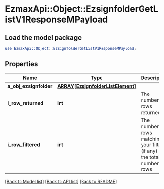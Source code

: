 # EzmaxApi::Object::EzsignfolderGetListV1ResponseMPayload

## Load the model package
```perl
use EzmaxApi::Object::EzsignfolderGetListV1ResponseMPayload;
```

## Properties
Name | Type | Description | Notes
------------ | ------------- | ------------- | -------------
**a_obj_ezsignfolder** | [**ARRAY[EzsignfolderListElement]**](EzsignfolderListElement.md) |  | 
**i_row_returned** | **int** | The number of rows returned | 
**i_row_filtered** | **int** | The number of rows matching your filters (if any) or the total number of rows | 

[[Back to Model list]](../README.md#documentation-for-models) [[Back to API list]](../README.md#documentation-for-api-endpoints) [[Back to README]](../README.md)


